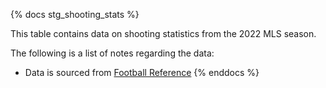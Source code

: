 {% docs stg_shooting_stats %}

This table contains data on shooting statistics from the 2022 MLS season.

The following is a list of notes regarding the data:
 - Data is sourced from [Football Reference](https://fbref.com/en/comps/22/gca/Major-League-Soccer-Stats)
{% enddocs %}